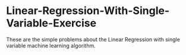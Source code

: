 # Linear-Regression-With-Single-Variable-Exercise
These are the simple problems about the Linear Regression with single variable machine learning algorithm.
